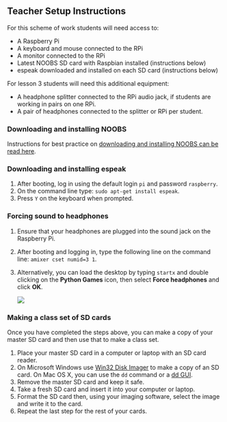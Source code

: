 ## Teacher Setup Instructions

For this scheme of work students will need access to:

- A Raspberry Pi
- A keyboard and mouse connected to the RPi
- A monitor connected to the RPi
- Latest NOOBS SD card with Raspbian installed (instructions below)
- espeak downloaded and installed on each SD card (instructions below)

For lesson 3 students will need this additional equipment:

- A headphone splitter connected to the RPi audio jack, if students are working in pairs on one RPi.
- A pair of headphones connected to the splitter or RPi per student.


### Downloading and installing NOOBS

Instructions for best practice on [downloading and installing NOOBS can be read here](https://github.com/raspberrypi/documentation/blob/master/installation/noobs.md).


### Downloading and installing espeak

1. After booting, log in using the default login `pi` and password `raspberry`.
2. On the command line type: `sudo apt-get install espeak`.
3. Press `Y` on the keyboard when prompted.


### Forcing sound to headphones

1. Ensure that your headphones are plugged into the sound jack on the Raspberry Pi.
2. After booting and logging in, type the following line on the command line: `amixer cset numid=3 1`.
3. Alternatively, you can load the desktop by typing `startx` and double clicking on the **Python Games** icon, then select **Force headphones** and click **OK**.

	![](Lesson-3/audio_output.png)
	
### Making a class set of SD cards

Once you have completed the steps above, you can make a copy of your master SD card and then use that to make a class set.

1. Place your master SD card in a computer or laptop with an SD card reader. 
2. On Microsoft Windows use [Win32 Disk Imager](http://sourceforge.net/projects/win32diskimager/) to make a copy of an SD card. On Mac OS X, you can use the `dd` command or a [dd GUI](http://www.gingerbeardman.com/dd-gui/).
3. Remove the master SD card and keep it safe.
4. Take a fresh SD card and insert it into your computer or laptop. 
5. Format the SD card then, using your imaging software, select the image and write it to the card.
6. Repeat the last step for the rest of your cards. 
